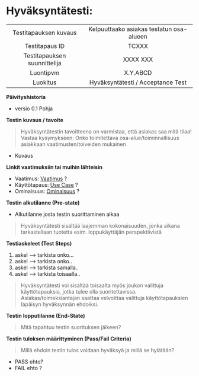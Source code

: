 # Hyväksyntätesti:


| | |
|:-:|:-:|
| Testitapauksen kuvaus | Kelpuuttaako asiakas testatun osa-alueen   |
| Testitapaus ID | TCXXX |
| Testitapauksen suunnittelija | XXXX XXX | 
| Luontipvm | X.Y.ABCD |
| Luokitus | Hyväksyntätesti / Acceptance Test |


**Päivityshistoria**

* versio 0.1 Pohja

**Testin kuvaus / tavoite**

> Hyväksyntätestin tavoitteena on varmistaa, että asiakas saa mitä tilaa!
> Vastaa kysymykseen: Onko toimitettava osa-alue/toiminnallisuus asiakkaan vaatimusten/toiveiden mukainen

* Kuvaus

**Linkit vaatimuksiin tai muihin lähteisin**

* Vaatimus: [Vaatimus]() ?   
* Käyttötapaus: [Use Case](pohja-kayttotapaus.md) ? 
* Ominaisuus: [Ominaisuus](pohja-ominaisuus.md) ?

**Testin alkutilanne (Pre-state)** 

* Alkutilanne josta testin suorittaminen alkaa

> Hyväksyntätesti sisältää laajemman kokonaisuuden, jonka aikana tarkastellaan tuotetta  esim. loppukäyttäjän perspektiivistä

**Testiaskeleet (Test Steps)**

1. askel --> tarkista onko...
1. askel --> tarkista onko..
1. askel --> tarkista samalla..
1. askel --> tarkista toisaalla..

> Hyväksyntätesti voi sisältää toisaalta myös joukon valittuja käyttötapauksia, jotka tulee olla suoritettavissa. 
Asiakas/toimeksiantajan saattaa velvoittaa valittuja käyttötapauksien läpäisyn hyväksynnän ehdoiksi.



**Testin lopputilanne (End-State)**

> Mitä tapahtuu testin suorituksen jälkeen?


**Testin tuloksen määrittyminen (Pass/Fail Criteria)**

> Millä ehdoin testin tulos voidaan hyväksyä ja millä se hylätään?

* PASS ehto? 
* FAIL ehto ?
